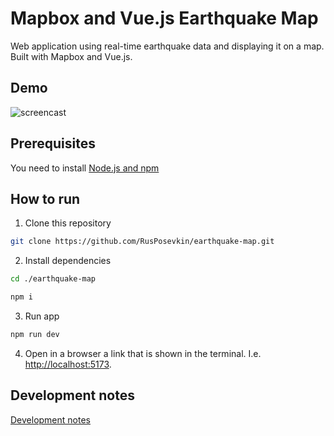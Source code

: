 # Mapbox and Vue.js Earthquake Map

Web application using real-time earthquake data and displaying it on a map. Built with Mapbox and Vue.js.

## Demo
![screencast](https://github.com/RusPosevkin/earthquake-map/assets/1483747/4c7025fa-dd72-4264-a389-eae54cb4834f)

## Prerequisites
You need to install [Node.js and npm](https://nodejs.org/en)

## How to run
1. Clone this repository
  ```sh
  git clone https://github.com/RusPosevkin/earthquake-map.git
  ```

2. Install dependencies
  ```sh
  cd ./earthquake-map

  npm i
  ```

3. Run app
  ```sh
  npm run dev
  ```

4. Open in a browser a link that is shown in the terminal. I.e. [http://localhost:5173](http://localhost:5173/).

## Development notes
[Development notes](docs/Dev_notes.md)
